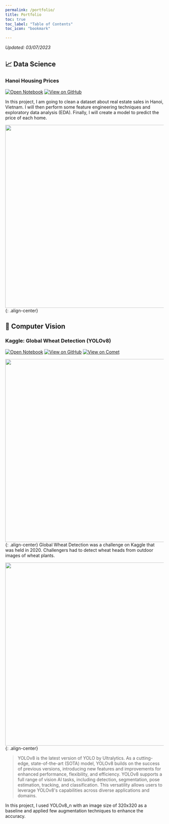 ```yaml
---
permalink: /portfolio/
title: Portfolio
toc: true
toc_label: "Table of Contents"
toc_icon: "bookmark"

---
```

*Updated: 03/07/2023*

## 📈 Data Science
### Hanoi Housing Prices

[![Open Notebook](https://img.shields.io/badge/Jupyter-Open_Notebook-blue?logo=Jupyter)](https://tdbui1209.github.io/portfolio/projects/hanoi_fix.html)
[![View on GitHub](https://img.shields.io/badge/GitHub-View_on_GitHub-blue?logo=GitHub)](https://github.com/tdbui1209/category_dtype_hanoi_saleprice)

In this project, I am going to clean a dataset about real estate sales in Hanoi, Vietnam. I will then perform some feature engineering techniques and exploratory data analysis (EDA). Finally, I will create a model to predict the price of each home.

<img src="https://tdbui1209.github.io/portfolio/images/hanoi_housing_saleprices.jpeg" width="580">{: .align-center}

## 📡 Computer Vision
### Kaggle: Global Wheat Detection (YOLOv8)

[![Open Notebook](https://img.shields.io/badge/Jupyter-Open_Notebook-blue?logo=Jupyter)](https://tdbui1209.github.io/portfolio/kaggle-global-wheat-detection.html)
[![View on GitHub](https://img.shields.io/badge/GitHub-View_on_GitHub-blue?logo=GitHub)](https://github.com/tdbui1209/kaggle-Global-Wheat-Detection)
[![View on Comet](https://img.shields.io/badge/Comet-View_on_GitHub-red?logo=Comet)](https://www.comet.com/tdbui1209/global-wheat-detection/view/oNIXlg7DF2XTWUIwF2jeytHyi/panels)

<img src="https://tdbui1209.github.io/portfolio/images/kaggle_wheat_detection_image.png" width="580">{: .align-center}
Global Wheat Detection was a challenge on Kaggle that was held in 2020. Challengers had to detect wheat heads from outdoor images of wheat plants.

<img src="https://tdbui1209.github.io/portfolio/images/ultralytics_yolov8_banned.png" width="580">{: .align-center}
> YOLOv8 is the latest version of YOLO by Ultralytics. As a cutting-edge, state-of-the-art (SOTA) model, YOLOv8 builds on the success of previous versions, introducing new features and improvements for enhanced performance, flexibility, and efficiency. YOLOv8 supports a full range of vision AI tasks, including detection, segmentation, pose estimation, tracking, and classification. This versatility allows users to leverage YOLOv8's capabilities across diverse applications and domains.

In this project, I used YOLOv8_n with an image size of 320x320 as a baseline and applied few augmentation techniques to enhance the accuracy.
